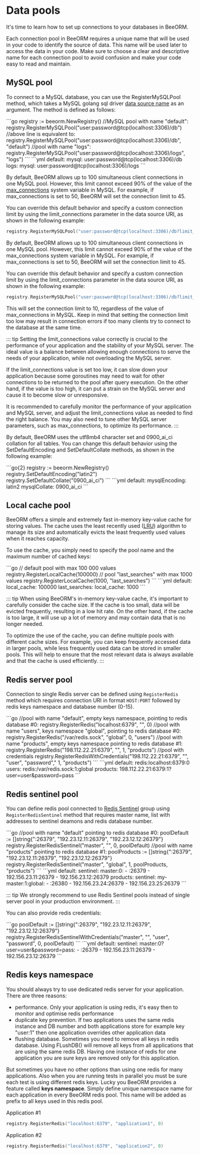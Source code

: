 # Data pools

It's time to learn how to set up connections to your databases in BeeORM.

Each connection pool in BeeORM requires a unique name that will be used in your code to identify the source of data. This name will be used later to access the data in your code. 
Make sure to choose a clear and descriptive name for each connection pool to avoid confusion and make your code easy to read and maintain.

## MySQL pool

To connect to a MySQL database, you can use the RegisterMySQLPool method, which takes a MySQL golang sql driver [data source name](https://github.com/go-sql-driver/mysql#dsn-data-source-name) as an argument. The method is defined as follows:

<code-group>
<code-block title="in go">
```go
registry := beeorm.NewRegistry()
//MySQL pool with name "default":
registry.RegisterMySQLPool("user:password@tcp(localhost:3306)/db")
//above line is equivalent to:
registry.RegisterMySQLPool("user:password@tcp(localhost:3306)/db", "default")
//pool with name "logs":
registry.RegisterMySQLPool("user:password@tcp(localhost:3306)/logs", "logs")
```
</code-block>

<code-block title="yaml">
```yml
default:
  mysql: user:password@tcp(localhost:3306)/db
logs:
  mysql: user:password@tcp(localhost:3306)/logs
```
</code-block>
</code-group>


By default, BeeORM allows up to 100 simultaneous client connections in one MySQL pool. However, this limit cannot exceed 90% of the value of 
the [max_connections](https://dev.mysql.com/doc/refman/8.0/en/server-system-variables.html#sysvar_max_connections) system variable in MySQL. For example, 
if max_connections is set to 50, BeeORM will set the connection limit to 45.

You can override this default behavior and specify a custom connection limit by using the limit_connections parameter in the data source URI, as shown in the following example:

```go
registry.RegisterMySQLPool("user:password@tcp(localhost:3306)/db?limit_connections=10")
```

By default, BeeORM allows up to 100 simultaneous client connections in one MySQL pool. However, this limit cannot exceed 90% of the value of the max_connections system variable in MySQL. For example, if max_connections is set to 50, BeeORM will set the connection limit to 45.

You can override this default behavior and specify a custom connection limit by using the limit_connections parameter in the data source URI, as shown in the following example:

```go
registry.RegisterMySQLPool("user:password@tcp(localhost:3306)/db?limit_connections=10")
```

This will set the connection limit to 10, regardless of the value of max_connections in MySQL. Keep in mind that setting the connection limit too low may result in connection errors if too many clients try to connect to the database at the same time.

::: tip
Setting the limit_connections value correctly is crucial to the performance of your application and the stability of your MySQL server. The ideal value is a balance between allowing enough connections to serve the needs of your application, while not overloading the MySQL server.

If the limit_connections value is set too low, it can slow down your application because some goroutines may need to wait for other connections to be returned to the pool after query execution. On the other hand, if the value is too high, it can put a strain on the MySQL server and cause it to become slow or unresponsive.

It is recommended to carefully monitor the performance of your application and MySQL server, and adjust the limit_connections value as needed to find the right balance. You may also need to tune other MySQL server parameters, such as max_connections, to optimize its performance.
:::

By default, BeeORM uses the utf8mb4 character set and 0900_ai_ci collation for all tables. You can change this default behavior using the SetDefaultEncoding and SetDefaultCollate methods, as shown in the following example:

<code-group>
<code-block title="in go">
```go{2}
registry := beeorm.NewRegistry()
registry.SetDefaultEncoding("latin2")
registry.SetDefaultCollate("0900_ai_ci")
```
</code-block>

<code-block title="yaml">
```yml
default:
  mysqlEncoding: latin2
  mysqlCollate: 0900_ai_ci
```
</code-block>
</code-group>

## Local cache pool

BeeORM offers a simple and extremely fast in-memory key-value cache for storing values. The cache uses the least recently used ([LRU](https://en.wikipedia.org/wiki/Cache_replacement_policies#Least_recently_used_(LRU))) algorithm to manage its size and automatically evicts the least frequently used values when it reaches capacity.

To use the cache, you simply need to specify the pool name and the maximum number of cached keys:

<code-group>
<code-block title="in go">
```go
// default pool with max 100 000 values
registry.RegisterLocalCache(100000)
// pool "last_searches" with max 1000 values
registry.RegisterLocalCache(1000, "last_searches")
```
</code-block>

<code-block title="yaml">
```yml
default:
  local_cache: 100000
last_searches:
  local_cache: 1000
```
</code-block>
</code-group>

::: tip
When using BeeORM's in-memory key-value cache, it's important to carefully consider the cache size. If the cache is too small, data will be evicted frequently, resulting in a low hit rate. On the other hand, if the cache is too large, it will use up a lot of memory and may contain data that is no longer needed.

To optimize the use of the cache, you can define multiple pools with different cache sizes. For example, you can keep frequently accessed data in larger pools, while less frequently used data can be stored in smaller pools. This will help to ensure that the most relevant data is always available and that the cache is used efficiently.
:::

## Redis server pool

Connection to single Redis server can be defined using `RegisterRedis` method
which requires connection URI in format `HOST:PORT` followed by redis keys namespace
and database number (0-15).

<code-group>
<code-block title="in go">
```go
//pool with name "default", empty keys namespace, pointing to redis database #0: 
registry.RegisterRedis("localhost:6379", "", 0)
//pool with name "users", keys namespace "global", pointing to redis database #0: 
registry.RegisterRedis("/var/redis.sock", "global", 0, "users")
//pool with name "products", empty keys namespace pointing to redis database #1: 
registry.RegisterRedis("198.112.22.21:6379", "", 1, "products")
//pool with credentials
registry.RegisterRedisWithCredentials("198.112.22.21:6379", "", "user", "password"," 1, "products")
```
</code-block>

<code-block title="yaml">
```yml
default:
  redis:localhost:6379:0
users:
  redis:/var/redis.sock:1:global
products:
  198.112.22.21:6379:1?user=user&password=pass
```
</code-block>
</code-group>

## Redis sentinel pool

You can define redis pool connected to [Redis Sentinel](https://redis.io/topics/sentinel) group
using `RegisterRedisSentinel` method that requires master name, list with
addresses to sentinel deamons and redis database number.



<code-group>
<code-block title="in go">
```go
//pool with name "default" pointing to redis database #0: 
poolDefault := []string{":26379", "192.23.12.11:26379", "192.23.12.12:26379"}
registry.RegisterRedisSentinel("master", "", 0, poolDefault)
//pool with name "products" pointing to redis database #1: 
poolProducts := []string{":26379", "192.23.12.11:26379", "192.23.12.12:26379"}
registry.RegisterRedisSentinel("master", "global", 1, poolProducts, "products") 
```
</code-block>

<code-block title="yaml">
```yml
default:
  sentinel:
    master:0:
      - :26379
      - 192.156.23.11:26379
      - 192.156.23.12:26379
products:
  sentinel:
    my-master:1:global:
      - :26380
      - 192.156.23.24:26379
      - 192.156.23.25:26379
```
</code-block>
</code-group>

::: tip
We strongly recommend to use Redis Sentinel pools instead of single server pool 
in your production environment. 
:::

You can also provide redis credentials:

<code-group>
<code-block title="in go">
```go
poolDefault := []string{":26379", "192.23.12.11:26379", "192.23.12.12:26379"}
registry.RegisterRedisSentinelWithCredentials("master", "", "user", "password", 0, poolDefault)
```
</code-block>

<code-block title="yaml">
```yml
default:
  sentinel:
    master:0?user=user&password=pass:
      - :26379
      - 192.156.23.11:26379
      - 192.156.23.12:26379
```
</code-block>
</code-group>

## Redis keys namespace

You should always try to use dedicated redis server for your application.
There are three reasons:
 * performance. Only your application is using redis, it's easy then to monitor and optimise redis performance
 * duplicate key prevention. If two applications uses the same redis instance and DB number and
both applications store for example key "user:1" then one application overrides other application data
 * flushing database. Sometimes you need to remove all keys in redis database. Using FLushDB() will 
remove all keys from all applications that are using the same redis DB. Having one instance of redis
for one application you are sure keys are removed only for this application.

But sometimes you have no other options than using one redis for many applications.
Also when you are running tests in parallel you must be sure each test is using different
redis keys. Lucky you BeeORM provides a feature called **keys namespace**.
Simply define unique namespace name for each application in every BeeORM redis pool.
This name will be added as prefix to all keys used in this redis pool.

Application #1
```go
registry.RegisterRedis("localhost:6379", "application1", 0)
```

Application #2
```go
registry.RegisterRedis("localhost:6379", "application2", 0)
```
